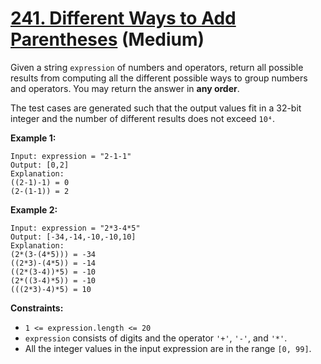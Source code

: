 # [241. Different Ways to Add Parentheses][link] (Medium)

[link]: https://leetcode.com/problems/different-ways-to-add-parentheses/

Given a string `expression` of numbers and operators, return all possible results from computing all
the different possible ways to group numbers and operators. You may return the answer in **any
order**.

The test cases are generated such that the output values fit in a 32-bit integer and the number of
different results does not exceed `10⁴`.

**Example 1:**

```
Input: expression = "2-1-1"
Output: [0,2]
Explanation:
((2-1)-1) = 0
(2-(1-1)) = 2
```

**Example 2:**

```
Input: expression = "2*3-4*5"
Output: [-34,-14,-10,-10,10]
Explanation:
(2*(3-(4*5))) = -34
((2*3)-(4*5)) = -14
((2*(3-4))*5) = -10
(2*((3-4)*5)) = -10
(((2*3)-4)*5) = 10
```

**Constraints:**

- `1 <= expression.length <= 20`
- `expression` consists of digits and the operator `'+'`, `'-'`, and `'*'`.
- All the integer values in the input expression are in the range `[0, 99]`.

